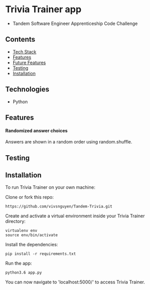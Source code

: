 # Trivia Trainer app
* Tandem Software Engineer Apprenticeship Code Challenge

## Contents
* [Tech Stack](#tech-stack)
* [Features](#features)
* [Future Features](#future)
* [Testing](#testing)
* [Installation](#installation)

## <a name="tech-stack"></a>Technologies
* Python


## <a name="features"></a>Features

#### Randomized answer choices
Answers are shown in a random order using random.shuffle.

## <a name="testing"></a>Testing

## <a name="installation"></a>Installation
To run Trivia Trainer on your own machine:

Clone or fork this repo:
```
https://github.com/vivsnguyen/Tandem-Trivia.git
```

Create and activate a virtual environment inside your Trivia Trainer directory:
```
virtualenv env
source env/bin/activate
```

Install the dependencies:
```
pip install -r requirements.txt
```

Run the app:

```
python3.6 app.py
```

You can now navigate to 'localhost:5000/' to access Trivia Trainer.